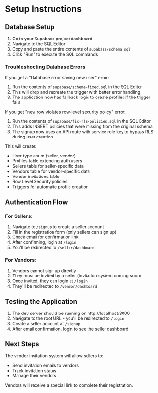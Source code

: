 # Setup Instructions

## Database Setup

1. Go to your Supabase project dashboard
2. Navigate to the SQL Editor
3. Copy and paste the entire contents of `supabase/schema.sql`
4. Click "Run" to execute the SQL commands

### Troubleshooting Database Errors

If you get a "Database error saving new user" error:

1. Run the contents of `supabase/schema-fixed.sql` in the SQL Editor
2. This will drop and recreate the trigger with better error handling
3. The application now has fallback logic to create profiles if the trigger fails

If you get "new row violates row-level security policy" error:

1. Run the contents of `supabase/fix-rls-policies.sql` in the SQL Editor
2. This adds INSERT policies that were missing from the original schema
3. The signup now uses an API route with service role key to bypass RLS during user creation

This will create:
- User type enum (seller, vendor)
- Profiles table extending auth.users
- Sellers table for seller-specific data
- Vendors table for vendor-specific data  
- Vendor invitations table
- Row Level Security policies
- Triggers for automatic profile creation

## Authentication Flow

### For Sellers:
1. Navigate to `/signup` to create a seller account
2. Fill in the registration form (only sellers can sign up)
3. Check email for confirmation link
4. After confirming, login at `/login`
5. You'll be redirected to `/seller/dashboard`

### For Vendors:
1. Vendors cannot sign up directly
2. They must be invited by a seller (invitation system coming soon)
3. Once invited, they can login at `/login`
4. They'll be redirected to `/vendor/dashboard`

## Testing the Application

1. The dev server should be running on http://localhost:3000
2. Navigate to the root URL - you'll be redirected to `/login`
3. Create a seller account at `/signup`
4. After email confirmation, login to see the seller dashboard

## Next Steps

The vendor invitation system will allow sellers to:
- Send invitation emails to vendors
- Track invitation status
- Manage their vendors

Vendors will receive a special link to complete their registration.